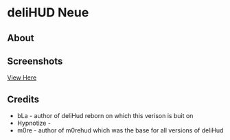 
# deliHUD Neue
## About

## Screenshots
[View Here](https://imgur.com/a/ix8g52d)

## Credits
- bLa - author of deliHud reborn on which this verison is buit on
- Hypnotize - 
- m0re - author of m0rehud which was the base for all versions of deliHud